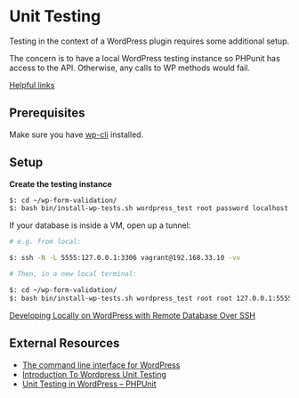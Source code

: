 # Unit Testing

Testing in the context of a WordPress plugin requires some additional setup.

The concern is to have a local WordPress testing instance so PHPunit has access to the API. Otherwise, any calls to WP methods would fail.

[Helpful links](#external-resources)


## Prerequisites

Make sure you have [wp-cli](http://wp-cli.org/#installing) installed.

## Setup

**Create the testing instance**

```sh
$: cd ~/wp-form-validation/
$: bash bin/install-wp-tests.sh wordpress_test root password localhost latest
```

If your database is inside a VM, open up a tunnel:
```sh
# e.g. from local:

$: ssh -N -L 5555:127.0.0.1:3306 vagrant@192.168.33.10 -vv
```
```sh
# Then, in a new local terminal:

$: cd ~/wp-form-validation/
$: bash bin/install-wp-tests.sh wordpress_test root root 127.0.0.1:5555 latest true
```

[Developing Locally on WordPress with Remote Database Over SSH](https://technosailor.com/2013/03/15/tutorial-developing-locally-on-wordpress-with-remote-database-over-ssh/)

## External Resources

* [The command line interface for WordPress](http://wp-cli.org/)
* [Introduction To Wordpress Unit Testing](https://carlalexander.ca/introduction-wordpress-unit-testing/)
* [Unit Testing in WordPress – PHPUnit](https://neliosoftware.com/blog/introduction-to-unit-testing-in-wordpress-phpunit/)
